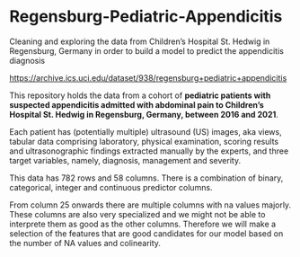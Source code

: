 # Regensburg-Pediatric-Appendicitis
Cleaning and exploring the data from Children’s Hospital St. Hedwig in Regensburg, Germany in order to build a model to predict the appendicitis diagnosis <br>

https://archive.ics.uci.edu/dataset/938/regensburg+pediatric+appendicitis <br>

This repository holds the data from a cohort of **pediatric patients with suspected appendicitis admitted with abdominal pain to Children’s Hospital St. Hedwig in Regensburg, Germany, between 2016 and 2021**. <br>

Each patient has (potentially multiple) ultrasound (US) images, aka views, tabular data comprising laboratory, physical examination, scoring results and ultrasonographic findings extracted manually by the experts, and three target variables, namely, diagnosis, management and severity. <br>

This data has 782 rows and 58 columns. There is a combination of binary, categorical, integer and continuous predictor columns. <br>

From column 25 onwards there are multiple columns with na values majorly. These columns are also very specialized and we might not be able to interprete them as good as the other columns. Therefore we will make a selection of the features that are good candidates for our model based on the number of NA values and colinearity.

